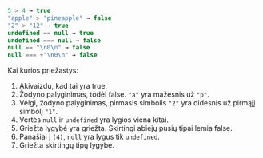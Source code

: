 

```js no-beautify
5 > 4 → true
"apple" > "pineapple" → false
"2" > "12" → true
undefined == null → true
undefined === null → false
null == "\n0\n" → false
null === +"\n0\n" → false
```

Kai kurios priežastys:

1. Akivaizdu, kad tai yra true.
2. Žodyno palyginimas, todėl false. `"a"` yra mažesnis už `"p"`.
3. Vėlgi, žodyno palyginimas, pirmasis simbolis `"2"` yra didesnis už pirmąjį simbolį `"1"`.
4. Vertės `null` ir `undefined` yra lygios viena kitai.
5. Griežta lygybė yra griežta. Skirtingi abiejų pusių tipai lemia false.
6. Panašiai į `(4)`, `null` yra lygus tik `undefined`.
7. Griežta skirtingų tipų lygybė.
